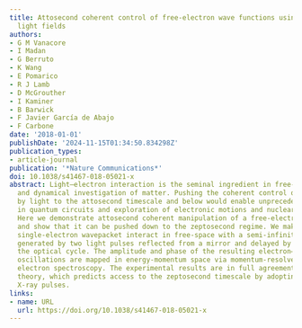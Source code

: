 ```yaml
---
title: Attosecond coherent control of free-electron wave functions using semi-infinite
  light fields
authors:
- G M Vanacore
- I Madan
- G Berruto
- K Wang
- E Pomarico
- R J Lamb
- D McGrouther
- I Kaminer
- B Barwick
- F Javier García de Abajo
- F Carbone
date: '2018-01-01'
publishDate: '2024-11-15T01:34:50.834298Z'
publication_types:
- article-journal
publication: '*Nature Communications*'
doi: 10.1038/s41467-018-05021-x
abstract: Light–electron interaction is the seminal ingredient in free-electron lasers
  and dynamical investigation of matter. Pushing the coherent control of electrons
  by light to the attosecond timescale and below would enable unprecedented applications
  in quantum circuits and exploration of electronic motions and nuclear phenomena.
  Here we demonstrate attosecond coherent manipulation of a free-electron wave function,
  and show that it can be pushed down to the zeptosecond regime. We make a relativistic
  single-electron wavepacket interact in free-space with a semi-infinite light field
  generated by two light pulses reflected from a mirror and delayed by fractions of
  the optical cycle. The amplitude and phase of the resulting electron–state coherent
  oscillations are mapped in energy-momentum space via momentum-resolved ultrafast
  electron spectroscopy. The experimental results are in full agreement with our analytical
  theory, which predicts access to the zeptosecond timescale by adopting semi-infinite
  X-ray pulses.
links:
- name: URL
  url: https://doi.org/10.1038/s41467-018-05021-x
---
```


